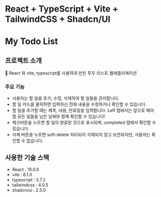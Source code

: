 # React + TypeScript + Vite + TailwindCSS + Shadcn/UI

# My Todo List

## 프로젝트 소개

📌 React 와 vite, typescript를 사용하여 만든 투두 리스트 웹애플리케이션

### 주요 기능

- 사용자는 할 일을 추가, 수정, 삭제하여 할 일들을 관리합니다.
- 할 일 카드를 클릭하면 입력하신 전체 내용을 수정하거나 확인할 수 있습니다.
- 할 일을 추가할 때는 제목, 내용, 만료일을 입력합니다. Left 탭에서는 앞으로 해야 할 모든 일들을 남은 날짜와 함께 확인할 수 있습니다!
- 체크버튼을 누르면 할 일이 완료된 것으로 표시되며, completed 탭에서 확인할 수 있습니다.
- 삭제 버튼을 누르면 soft-delete 처리되어 삭제되지 않고 보관되지만, 사용자는 확인할 수 없습니다.

## 사용한 기술 스택

- React : 19.0.0
- vite : 6.1.0
- typescript : 5.7.2
- tailwindcss : 4.0.5
- shadcn/ui : 2.3.0

